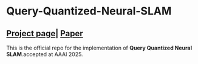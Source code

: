 # Query-Quantized-Neural-SLAM
## [Project page](https://machineperceptionlab.github.io/QQ-SLAM-page/)| [Paper](https://arxiv.org)
This is the official repo for the implementation of **Query Quantized Neural SLAM**.accepted at AAAI 2025.
